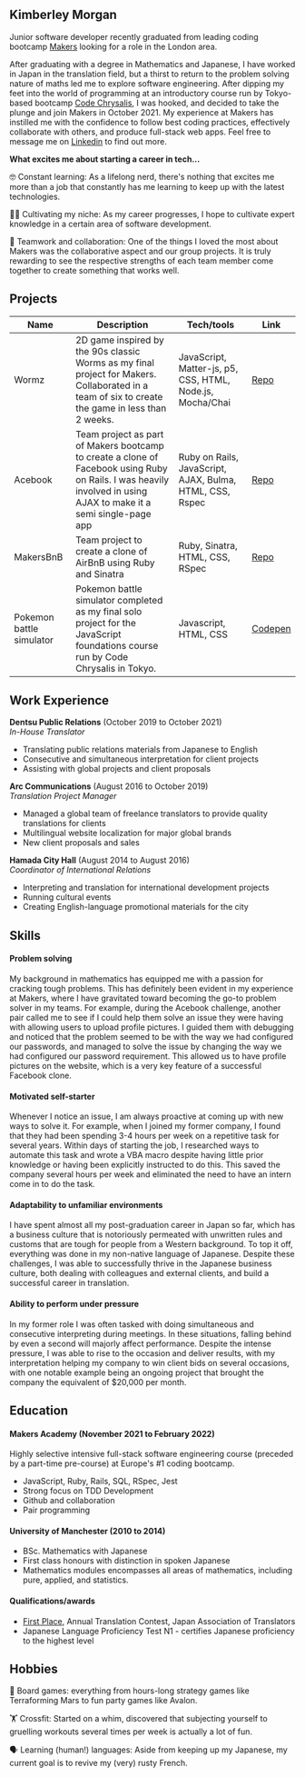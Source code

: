 ## Kimberley Morgan

Junior software developer recently graduated from leading coding bootcamp [Makers](https://makers.tech/) looking for a role in the London area.

After graduating with a degree in Mathematics and Japanese, I have worked in Japan in the translation field, but a thirst to return to the problem solving nature of maths led me to explore software engineering. After dipping my feet into the world of programming at an introductory course run by Tokyo-based bootcamp [Code Chrysalis](https://www.codechrysalis.io/), I was hooked, and decided to take the plunge and join Makers in October 2021. My experience at Makers has instilled me with the confidence to follow best coding practices, effectively collaborate with others, and produce full-stack web apps. Feel free to message me on [Linkedin](https://www.linkedin.com/in/kimberley-m-049a5083/) to find out more.

**What excites me about starting a career in tech...**

🤓 Constant learning: As a lifelong nerd, there's nothing that excites me more than a job that constantly has me learning to keep up with the latest technologies.

👩‍💻 Cultivating my niche: As my career progresses, I hope to cultivate expert knowledge in a certain area of software development.

🤝 Teamwork and collaboration: One of the things I loved the most about Makers was the collaborative aspect and our group projects. It is truly rewarding to see the respective strengths of each team member come together to create something that works well.


## Projects

| Name                         | Description       | Tech/tools        | Link |
| ---------------------------- | ----------------- | ----------------- | ----------------- |
| Wormz | 2D game inspired by the 90s classic Worms as my final project for Makers. Collaborated in a team of six to create the game in less than 2 weeks. | JavaScript, Matter-js, p5, CSS, HTML, Node.js, Mocha/Chai | [Repo](https://github.com/kim-morgan/wormz) |
| Acebook | Team project as part of Makers bootcamp to create a clone of Facebook using Ruby on Rails. I was heavily involved in using AJAX to make it a semi single-page app | Ruby on Rails, JavaScript, AJAX, Bulma, HTML, CSS, Rspec |[Repo](https://github.com/kim-morgan/acebook-on-the-rails) |
| MakersBnB| Team project to create a clone of AirBnB using Ruby and Sinatra | Ruby, Sinatra, HTML, CSS, RSpec| [Repo](https://github.com/kim-morgan/acebook-on-the-rails) |
| Pokemon battle simulator     | Pokemon battle simulator completed as my final solo project for the JavaScript foundations course run by Code Chrysalis in Tokyo.  | Javascript, HTML, CSS | [Codepen](https://codepen.io/kmorgan135/full/QWKKgZB) |

## Work Experience

**Dentsu Public Relations** (October 2019 to October 2021)  
_In-House Translator_

- Translating public relations materials from Japanese to English
- Consecutive and simultaneous interpretation for client projects
- Assisting with global projects and client proposals

**Arc Communications** (August 2016 to October 2019)  
_Translation Project Manager_

- Managed a global team of freelance translators to provide quality translations for clients
- Multilingual website localization for major global brands
- New client proposals and sales

**Hamada City Hall** (August 2014 to August 2016)  
_Coordinator of International Relations_

- Interpreting and translation for international development projects 
- Running cultural events
- Creating English-language promotional materials for the city

## Skills

#### Problem solving

My background in mathematics has equipped me with a passion for cracking tough problems. This has definitely been evident in my experience at Makers, where I have gravitated toward becoming the go-to problem solver in my teams. For example, during the Acebook challenge, another pair called me to see if I could help them solve an issue they were having with allowing users to upload profile pictures. I guided them with debugging and noticed that the problem seemed to be with the way we had configured our passwords, and managed to solve the issue by changing the way we had configured our password requirement. This allowed us to have profile pictures on the website, which is a very key feature of a successful Facebook clone.

#### Motivated self-starter

Whenever I notice an issue, I am always proactive at coming up with new ways to solve it. For example, when I joined my former company, I found that they had been spending 3-4 hours per week on a repetitive task for several years. Within days of starting the job, I researched ways to automate this task and wrote a VBA macro despite having little prior knowledge or having been explicitly instructed to do this. This saved the company several hours per week and eliminated the need to have an intern come in to do the task. 

#### Adaptability to unfamiliar environments

I have spent almost all my post-graduation career in Japan so far, which has a business culture that is notoriously permeated with unwritten rules and customs that are tough for people from a Western background. To top it off, everything was done in my non-native language of Japanese. Despite these challenges, I was able to successfully thrive in the Japanese business culture, both dealing with colleagues and external clients, and build a successful career in translation.

#### Ability to perform under pressure

In my former role I was often tasked with doing simultaneous and consecutive interpreting during meetings. In these situations, falling behind by even a second will majorly affect performance. Despite the intense pressure, I was able to rise to the occasion and deliver results, with my interpretation helping my company to win client bids on several occasions, with one notable example being an ongoing project that brought the company the equivalent of $20,000 per month.

## Education

#### Makers Academy (November 2021 to February 2022)
Highly selective intensive full-stack software engineering course (preceded by a part-time pre-course) at Europe's #1 coding bootcamp.
- JavaScript, Ruby, Rails, SQL, RSpec, Jest
- Strong focus on TDD Development
- Github and collaboration
- Pair programming

#### University of Manchester (2010 to 2014)

- BSc. Mathematics with Japanese
- First class honours with distinction in spoken Japanese
- Mathematics modules encompasses all areas of mathematics, including pure, applied, and statistics.

#### Qualifications/awards

- [First Place](https://jat.org/news/fifteenth_annual_jat_contest_winners), Annual Translation Contest, Japan Association of Translators
- Japanese Language Proficiency Test N1 - certifies Japanese proficiency to the highest level


## Hobbies
🎲 Board games: everything from hours-long strategy games like Terraforming Mars to fun party games like Avalon.

🏋️ Crossfit: Started on a whim, discovered that subjecting yourself to gruelling workouts several times per week is actually a lot of fun.

🗣️ Learning (human!) languages: Aside from keeping up my Japanese, my current goal is to revive my (very) rusty French.
